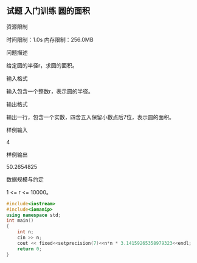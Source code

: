 ## 试题 入门训练 圆的面积

资源限制

时间限制：1.0s  内存限制：256.0MB

问题描述

给定圆的半径r，求圆的面积。

输入格式

输入包含一个整数r，表示圆的半径。

输出格式

输出一行，包含一个实数，四舍五入保留小数点后7位，表示圆的面积。

样例输入

4

样例输出

50.2654825

数据规模与约定

1 <= r <= 10000。



```c++
#include<iostream>
#include<iomanip>
using namespace std;
int main()
{
	int n;
	cin >> n;
	cout << fixed<<setprecision(7)<<n*n * 3.14159265358979323<<endl;
	return 0;
}
```

